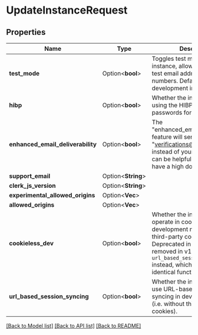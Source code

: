 # UpdateInstanceRequest

## Properties

Name | Type | Description | Notes
------------ | ------------- | ------------- | -------------
**test_mode** | Option<**bool**> | Toggles test mode for this instance, allowing the use of test email addresses and phone numbers. Defaults to true for development instances. | [optional]
**hibp** | Option<**bool**> | Whether the instance should be using the HIBP service to check passwords for breaches | [optional]
**enhanced_email_deliverability** | Option<**bool**> | The \"enhanced_email_deliverability\" feature will send emails from \"verifications@clerk.dev\" instead of your domain. This can be helpful if you do not have a high domain reputation. | [optional]
**support_email** | Option<**String**> |  | [optional]
**clerk_js_version** | Option<**String**> |  | [optional]
**experimental_allowed_origins** | Option<**Vec<String>**> |  | [optional]
**allowed_origins** | Option<**Vec<String>**> |  | [optional]
**cookieless_dev** | Option<**bool**> | Whether the instance should operate in cookieless development mode (i.e. without third-party cookies). Deprecated in v0.4.0: Will be removed in v1.0.0. Please use `url_based_session_syncing` instead, which provides identical functionality. | [optional]
**url_based_session_syncing** | Option<**bool**> | Whether the instance should use URL-based session syncing in development mode (i.e. without third-party cookies). | [optional]

[[Back to Model list]](../README.md#documentation-for-models) [[Back to API list]](../README.md#documentation-for-api-endpoints) [[Back to README]](../README.md)


